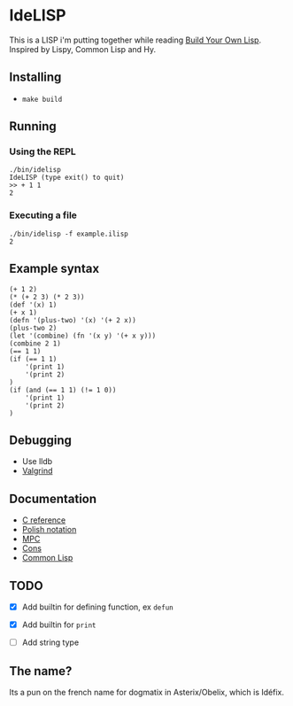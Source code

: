 # IdeLISP
This is a LISP i'm putting together while reading [Build Your Own Lisp](http://www.buildyourownlisp.com/). Inspired by Lispy, Common Lisp and Hy.


## Installing
- `make build`


## Running

### Using the REPL

```
./bin/idelisp
IdeLISP (type exit() to quit)
>> + 1 1
2
```

### Executing a file

```
./bin/idelisp -f example.ilisp
2
```


## Example syntax

```
(+ 1 2)
(* (+ 2 3) (* 2 3))
(def '(x) 1)
(+ x 1)
(defn '(plus-two) '(x) '(+ 2 x))
(plus-two 2)
(let '(combine) (fn '(x y) '(+ x y)))
(combine 2 1)
(== 1 1)
(if (== 1 1)
    '(print 1)
    '(print 2)
)
(if (and (== 1 1) (!= 1 0))
    '(print 1)
    '(print 2)
)
```


## Debugging
- Use lldb
- [Valgrind](https://valgrind.org/)


## Documentation
- [C reference](https://en.cppreference.com/w/c)
- [Polish notation](https://en.wikipedia.org/wiki/Polish_notation)
- [MPC](https://github.com/orangeduck/mpc)
- [Cons](https://en.wikipedia.org/wiki/Cons)
- [Common Lisp](https://en.wikipedia.org/wiki/Common_Lisp)


## TODO
- [x] Add builtin for defining function, ex `defun`
- [x] Add builtin for `print`
- [ ] Add string type


## The name?
Its a pun on the french name for dogmatix in Asterix/Obelix, which is Idéfix.
